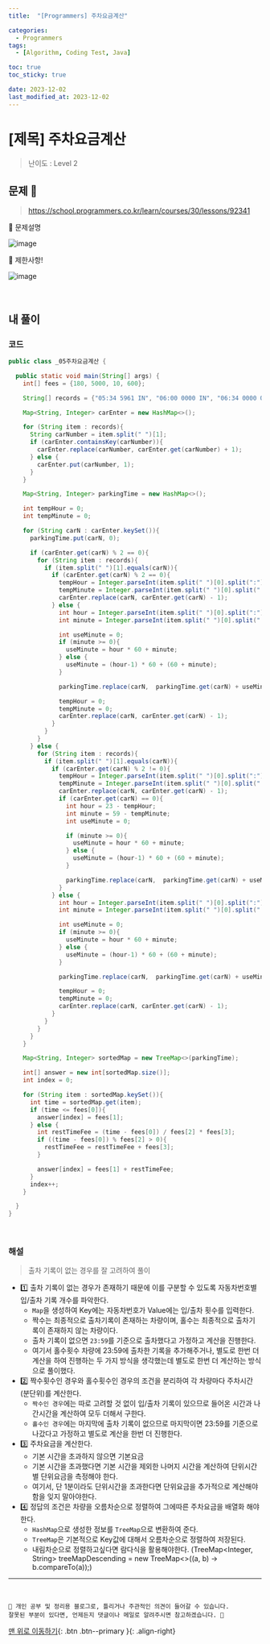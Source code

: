 ```yaml
---
title:  "[Programmers] 주차요금계산" 

categories:
  - Programmers
tags:
  - [Algorithm, Coding Test, Java]

toc: true
toc_sticky: true

date: 2023-12-02
last_modified_at: 2023-12-02
---
```


# [제목] 주차요금계산

> 난이도 : Level 2

## 문제 🎯

> <https://school.programmers.co.kr/learn/courses/30/lessons/92341>

📢 문제설명

![image](https://github.com/hwet-j/hwet-j.github.io/assets/81364742/a5046ed9-a272-4296-821e-2a01022488cc)


📢 제한사항!

![image](https://github.com/hwet-j/hwet-j.github.io/assets/81364742/a213f2ce-1a45-4912-8e7d-3d90f5067cc8)


<br>

## 내 풀이

### 코드

```java
public class _05주차요금계산 {

  public static void main(String[] args) {
    int[] fees = {180, 5000, 10, 600};

    String[] records = {"05:34 5961 IN", "06:00 0000 IN", "06:34 0000 OUT", "07:59 5961 OUT", "07:59 0148 IN", "18:59 0000 IN", "19:09 0148 OUT", "22:59 5961 IN", "23:00 5961 OUT"};

    Map<String, Integer> carEnter = new HashMap<>();

    for (String item : records){
      String carNumber = item.split(" ")[1];
      if (carEnter.containsKey(carNumber)){
        carEnter.replace(carNumber, carEnter.get(carNumber) + 1);
      } else {
        carEnter.put(carNumber, 1);
      }
    }

    Map<String, Integer> parkingTime = new HashMap<>();

    int tempHour = 0;
    int tempMinute = 0;

    for (String carN : carEnter.keySet()){
      parkingTime.put(carN, 0);

      if (carEnter.get(carN) % 2 == 0){
        for (String item : records){
          if (item.split(" ")[1].equals(carN)){
            if (carEnter.get(carN) % 2 == 0){	
              tempHour = Integer.parseInt(item.split(" ")[0].split(":")[0]);
              tempMinute = Integer.parseInt(item.split(" ")[0].split(":")[1]);
              carEnter.replace(carN, carEnter.get(carN) - 1);
            } else {
              int hour = Integer.parseInt(item.split(" ")[0].split(":")[0]) - tempHour;
              int minute = Integer.parseInt(item.split(" ")[0].split(":")[1]) - tempMinute;

              int useMinute = 0;
              if (minute >= 0){
                useMinute = hour * 60 + minute;
              } else {
                useMinute = (hour-1) * 60 + (60 + minute);
              }

              parkingTime.replace(carN,  parkingTime.get(carN) + useMinute);

              tempHour = 0;
              tempMinute = 0;
              carEnter.replace(carN, carEnter.get(carN) - 1);
            }
          }
        }
      } else {
        for (String item : records){
          if (item.split(" ")[1].equals(carN)){
            if (carEnter.get(carN) % 2 != 0){
              tempHour = Integer.parseInt(item.split(" ")[0].split(":")[0]);
              tempMinute = Integer.parseInt(item.split(" ")[0].split(":")[1]);
              carEnter.replace(carN, carEnter.get(carN) - 1);
              if (carEnter.get(carN) == 0){
                int hour = 23 - tempHour;
                int minute = 59 - tempMinute;
                int useMinute = 0;

                if (minute >= 0){
                  useMinute = hour * 60 + minute;
                } else {
                  useMinute = (hour-1) * 60 + (60 + minute);
                }

                parkingTime.replace(carN,  parkingTime.get(carN) + useMinute);
              }
            } else {
              int hour = Integer.parseInt(item.split(" ")[0].split(":")[0]) - tempHour;
              int minute = Integer.parseInt(item.split(" ")[0].split(":")[1]) - tempMinute;

              int useMinute = 0;
              if (minute >= 0){
                useMinute = hour * 60 + minute;
              } else {
                useMinute = (hour-1) * 60 + (60 + minute);
              }

              parkingTime.replace(carN,  parkingTime.get(carN) + useMinute);

              tempHour = 0;
              tempMinute = 0;
              carEnter.replace(carN, carEnter.get(carN) - 1);
            }
          }
        }
      }
    }

    Map<String, Integer> sortedMap = new TreeMap<>(parkingTime);

    int[] answer = new int[sortedMap.size()];
    int index = 0;

    for (String item : sortedMap.keySet()){
      int time = sortedMap.get(item);
      if (time <= fees[0]){
        answer[index] = fees[1];
      } else {
        int restTimeFee = (time - fees[0]) / fees[2] * fees[3];
        if ((time - fees[0]) % fees[2] > 0){
          restTimeFee = restTimeFee + fees[3];
        }

        answer[index] = fees[1] + restTimeFee;
      }
      index++;
    }

  }
}

```

<br>

### 해설

> 출차 기록이 없는 경우를 잘 고려하여 풀이

- 1️⃣ 출차 기록이 없는 경우가 존재하기 때문에 이를 구분할 수 있도록 자동차번호별 입/출차 기록 개수를 파악한다.
  - `Map`을 생성하여 Key에는 자동차번호가 Value에는 입/출차 횟수를 입력한다.  
  - 짝수는 최종적으로 출차기록이 존재하는 차량이며, 홀수는 최종적으로 출차기록이 존재하지 않는 차량이다.
  - 출차 기록이 없으면 `23:59`를 기준으로 출차했다고 가정하고 계산을 진행한다. 
  - 여기서 홀수횟수 차량에 23:59에 출차한 기록을 추가해주거나, 별도로 한번 더 계산을 하여 진행하는 두 가지 방식을 생각했는데 별도로 한번 더 계산하는 방식으로 풀이했다.
- 2️⃣ 짝수횟수인 경우와 홀수횟수인 경우의 조건을 분리하여 각 차량마다 주차시간(분단위)를 계산한다.
  - `짝수인 경우`에는 따로 고려할 것 없이 입/출차 기록이 있으므로 들어온 시간과 나간시간을 계산하여 모두 더해서 구한다.
  - `홀수인 경우`에는 마지막에 출차 기록이 없으므로 마지막이면 23:59를 기준으로 나갔다고 가정하고 별도로 계산을 한번 더 진행한다.
- 3️⃣ 주차요금을 계산한다.
  - 기본 시간을 초과하지 않으면 기본요금
  - 기본 시간을 초과했다면 기본 시간을 제외한 나머지 시간을 계산하여 단위시간별 단위요금을 측정해야 한다.
  - 여기서, 단 1분이라도 단위시간을 초과한다면 단위요금을 추가적으로 계산해야함을 잊지 말아야한다. 
- 4️⃣ 정답의 조건은 차량을 오름차순으로 정렬하여 그에따른 주차요금을 배열화 해야한다.
  - `HashMap`으로 생성한 정보를 `TreeMap`으로 변환하여 준다.
  - `TreeMap`은 기본적으로 Key값에 대해서 오름차순으로 정렬하여 저장된다. 
  - 내림차순으로 정렬하고싶다면 람다식을 활용해야한다. (TreeMap<Integer, String> treeMapDescending = new TreeMap<>((a, b) -> b.compareTo(a));)




***

<br> 

    📢 개인 공부 및 정리용 블로그로, 틀리거나 주관적인 의견이 들어갈 수 있습니다.
    잘못된 부분이 있다면, 언제든지 댓글이나 메일로 알려주시면 참고하겠습니다. 🔔

[맨 위로 이동하기](#){: .btn .btn--primary }{: .align-right}

